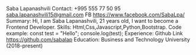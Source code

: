 Saba Lapanashvili
Contact: +995 555 77 50 95   saba.lapanashvili15@gmail.com    FB  https://www.facebook.com/SabaLpa/
Summary: Hi, I am Saba Lapanashvili, 21 years old, I want to become a Frontend Developer.
Skills: Html,Css,Javascript,Python,Bootstrap.
Code example:
const test = "Hello";
console.log(test);
Experience: Github Link https://github.com/sabalap
Education: Business and Technology University (2018-present)